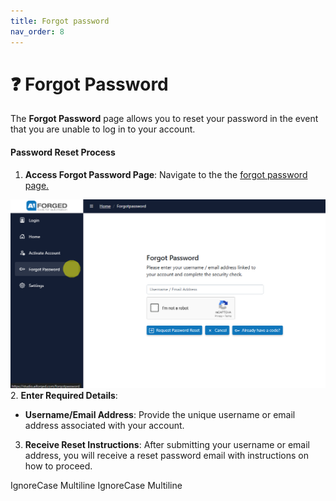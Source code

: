 ```yaml
---
title: Forgot password
nav_order: 8
---
```


# ❓ Forgot Password

The **Forgot Password** page allows you to reset your password in the event that you are unable to log in to your account.

#### Password Reset Process

1. **Access Forgot Password Page**: Navigate to the the [forgot password page.](https://studio.aiforged.com/forgotpassword)

![](assets/image%20%2827%29%20%281%29%20%281%29.png)
2. **Enter Required Details**:

* **Username/Email Address**: Provide the unique username or email address associated with your account.

3. **Receive Reset Instructions**: After submitting your username or email address, you will receive a reset password email with instructions on how to proceed.

 IgnoreCase Multiline IgnoreCase Multiline

